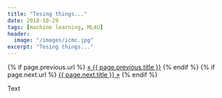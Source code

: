 ```yaml
---
title: "Tesing things..."
date: 2018-10-29
tags: [machine learning, ML4U]
header:
  image: "/images/icmc.jpg"
excerpt: "Tesing things..."
--- 
```


<nav class="post_navigation">
  {% if page.previous.url %}
    <a href="{{ page.previous.url }}">&laquo; {{ page.previous.title }}</a>
  {% endif %}
  {% if page.next.url %}
    <a href="{{ page.next.url }}">{{ page.next.title }} &raquo;</a>
  {% endif %}
</nav>


Text



